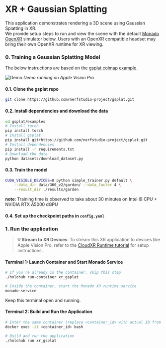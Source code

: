 # XR + Gaussian Splatting

This application demonstrates rendering a 3D scene using Gaussian Splatting in XR.  
We provide setup steps to run and view the scene with the default [Monado](https://monado.dev/) [OpenXR](https://www.khronos.org/openxr/) simulator below. Users with an OpenXR compatible headset may bring their own OpenXR runtime for XR viewing.
### 0. Training a Gaussian Splatting Model
The below instructions are based on the [gsplat colmap example](https://docs.gsplat.studio/main/examples/colmap.html).

![Demo](doc/gsplat-demo.gif)
*Demo running on Apple Vision Pro*

#### 0.1. Clone the gsplat repo
```bash
git clone https://github.com/nerfstudio-project/gsplat.git
```

#### 0.2. Install dependencies and download the data
```bash
cd gsplat/examples
# Install torch
pip install torch
# Install gsplat
pip install git+https://github.com/nerfstudio-project/gsplat.git
# Install dependencies
pip install -r requirements.txt
# Download the data
python datasets/download_dataset.py
```

#### 0.3. Train the model
```bash
CUDA_VISIBLE_DEVICES=0 python simple_trainer.py default \
    --data_dir data/360_v2/garden/ --data_factor 4 \
    --result_dir ./results/garden
```

__note__: Training time is observed to take about 30 minutes on Intel i9 CPU + NVIDIA RTX A5000 dGPU

#### 0.4. Set up the checkpoint paths in `config.yaml`



### 1. Run the application

> **💡 Stream to XR Devices**: To stream this XR application to devices like Apple Vision Pro, refer to the [CloudXR Runtime tutorial](../../tutorials/cloudxr_runtime_for_xr_applications/) for setup instructions.

#### Terminal 1: Launch Container and Start Monado Service
```bash
# If you're already in the container, skip this step
./holohub run-container xr_gsplat

# Inside the container, start the Monado XR runtime service
monado-service
```
Keep this terminal open and running.

#### Terminal 2: Build and Run the Application
```bash
# Enter the same container (replace <container_id> with actual ID from 'docker ps')
docker exec -it <container_id> bash

# Build and run the application
./holohub run xr_gsplat
```